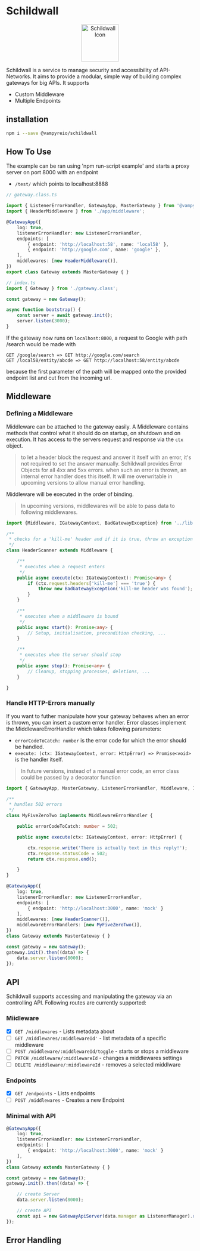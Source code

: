 # Schildwall

<p align="center">
  <img height="100px" src="https://user-images.githubusercontent.com/12459210/59879324-b9a78e00-93aa-11e9-8068-06fe50ab6754.png?raw=true" alt="Schildwall Icon"/>
</p>

Schildwall is a service to manage security and accessibility of API-Networks.
It aims to provide a modular, simple way of building complex gateways for big APIs.
It supports

* Custom Middleware
* Multiple Endpoints

## installation
```bash
npm i --save @vampyreio/schildwall
```

## How To Use
The example can be ran using 'npm run-script example' and starts a proxy server on port 8000 with an endpoint

* `/test/` which points to localhost:8888

```typescript
// gateway.class.ts

import { ListenerErrorHandler, GatewayApp, MasterGateway } from '@vampyreio/schildwall';
import { HeaderMiddleware } from './app/middleware';

@GatewayApp({
    log: true,
    listenerErrorHandler: new ListenerErrorHandler,
    endpoints: [
        { endpoint: 'http://localhost:58', name: 'local58' },
        { endpoint: 'http://google.com', name: 'google' },
    ],
    middlewares: [new HeaderMiddleware()],
})
export class Gateway extends MasterGateway { }

// index.ts
import { Gateway } from './gateway.class';

const gateway = new Gateway();

async function bootstrap() {
    const server = await gateway.init();
    server.listen(3000);
}

```

If the gateway now runs on `localhost:8000`, a request to Google with path /search would be made with
```
GET /google/search => GET http://google.com/search
GET /local58/entity/abcde => GET http://localhost:58/entity/abcde
```
because the first parameter of the path will be mapped onto the provided endpoint list and cut from the incoming url.


## Middleware

### Defining a Middleware
Middleware can be attached to the gateway easily. 
A Middleware contains methods that control what it should do on startup, on shutdown and on execution.
It has access to the servers request and response via the `ctx` object. 

> to let a header block the request and answer it itself with an error, it's not required to set the answer manually.
> Schildwall provides Error Objects for all 4xx and 5xx errors. 
> when such an error is thrown, an internal error handler does this itself. 
> It will me overwritable in upcoming versions to allow manual error handling.

Middleware will be executed in the order of binding.

> In upcoming versions, middlewares will be able to pass data to following middlewares.

```typescript
import {Middleware, IGatewayContext, BadGatewayException} from '../lib';

/**
 * checks for a 'kill-me' header and if it is true, throw an exception
 */
class HeaderScanner extends Middleware {

    /**
     * executes when a request enters
     */
    public async execute(ctx: IGatewayContext): Promise<any> {
        if (ctx.request.headers['kill-me'] === 'true') {
            throw new BadGatewayException('kill-me header was found');
        }
    }

    /**
     * executes when a middleware is bound
     */
    public async start(): Promise<any> {
        // Setup, initialisation, precondition checking, ...
    }

    /**
     * executes when the server should stop
     */
    public async stop(): Promise<any> { 
        // Cleanup, stopping processes, deletions, ...
    }

}
```

### Handle HTTP-Errors manually
If you want to futher manipulate how your gateway behaves when an error is thrown, you can insert a custom error handler.
Error classes implement the MiddlewareErrorHandler which takes following parameters:

* `errorCodeToCatch: number` is the error code for which the error should be handled.
* `execute: (ctx: IGatewayContext, error: HttpError) => Promise<void>` is the handler itself.

> In future versions, instead of a manual error code, an error class could be passed by a decorator function

```typescript
import { GatewayApp, MasterGateway, ListenerErrorHandler, Middleware, IGatewayContext, BadGatewayException, MiddlewareErrorHandler, HttpError } from '../lib';

/**
 * handles 502 errors 
 */
class MyFiveZeroTwo implements MiddlewareErrorHandler {

    public errorCodeToCatch: number = 502;

    public async execute(ctx: IGatewayContext, error: HttpError) {

        ctx.response.write('There is actually text in this reply!');
        ctx.response.statusCode = 502;
        return ctx.response.end();

    }
}

@GatewayApp({
    log: true,
    listenerErrorHandler: new ListenerErrorHandler,
    endpoints: [
        { endpoint: 'http://localhost:3000', name: 'mock' }
    ],
    middlewares: [new HeaderScanner()],
    middlewareErrorHandlers: [new MyFiveZeroTwo()],
})
class Gateway extends MasterGateway { }

const gateway = new Gateway();
gateway.init().then((data) => {
    data.server.listen(8000);
});
```

## API
Schildwall supports accessing and manipulating the gateway via an controlling API.
Following routes are currently supported:

### Miidleware
- [x] `GET /middlewares` - Lists metadata about 
- [ ] `GET /middlewares/:middlewareId'` - list metadata of a specific middleware
- [ ] `POST /middleware/:middlewareId/toggle` - starts or stops a middleware
- [ ] `PATCH /middleware/:middlewareId` - changes a middlewares settings
- [ ] `DELETE /middleware/:middlewareId` - removes a selected middlware

### Endpoints
- [x] `GET /endpoints` - Lists endpoints
- [ ] `POST /middlewares` - Creates a new Endpoint

### Minimal with API
``` typescript
@GatewayApp({
    log: true,
    listenerErrorHandler: new ListenerErrorHandler,
    endpoints: [
        { endpoint: 'http://localhost:3000', name: 'mock' }
    ],
})
class Gateway extends MasterGateway { }

const gateway = new Gateway();
gateway.init().then((data) => {

    // create Server
    data.server.listen(8000);

    // create API
    const api = new GatewayApiServer(data.manager as ListenerManager).run(8081);
});
```

## Error Handling